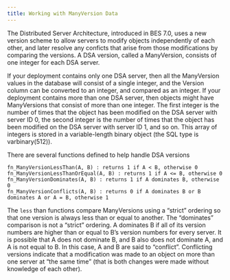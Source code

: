 ```yaml
---
title: Working with ManyVersion Data
---
```


The Distributed Server Architecture, introduced in BES 7.0, uses a new version scheme to allow 
servers to modify objects independently of each other, and later resolve any conficts that arise from those 
modifications by comparing the versions. A DSA version, called a ManyVersion, consists of one integer 
for each DSA server.

If your deployment contains only one DSA server, then all the ManyVersion values in the database 
will consist of a single integer, and the Version column can be converted to an integer, and compared 
as an integer. If your deployment contains more than one DSA server, then objects might have ManyVersions
 that consist of more than one integer. The first integer is the number of times that the object has been 
 modified on the DSA server with server ID 0, the second integer is the number of times that the object has
 been modified on the DSA server with server ID 1, and so on. This array of integers is stored in a
 variable-length binary object (the SQL type is varbinary(512)).
 
There are several functions defined to help handle DSA versions

```
fn_ManyVersionLessThan(A, B) : returns 1 if A < B, otherwise 0
fn_ManyVersionLessThanOrEqual(A, B) : returns 1 if A <= B, otherwise 0
fn_ManyVersionDominates(A, B) : returns 1 if A dominates B, otherwise 0
fn_ManyVersionConflicts(A, B) : returns 0 if A dominates B or B dominates A or A = B, otherwise 1
```

The ```less``` than functions compare ManyVersions using a “strict” ordering so that one version is 
always less than or equal to another. The “dominates” comparison is not a “strict” ordering. 
A dominates B if all of its version numbers are higher than or equal to B’s version numbers for every 
server. It is possible that A does not dominate B, and B also does not dominate A, and A is not 
equal to B. In this case, A and B are said to “conflict”. Conflicting versions indicate that a 
modification was made to an object on more than one server at “the same time” (that is both changes were 
made without knowledge of each other).
